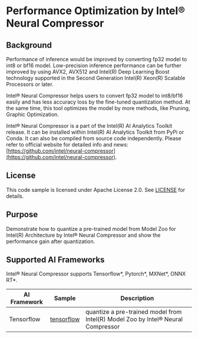 # Performance Optimization by Intel® Neural Compressor

## Background
Performance of inference would be improved by converting fp32 model to int8 or bf16 model. Low-precision inference performance can be further improved by using AVX2, AVX512 and Intel(R) Deep Learning Boost technology supported in the Second Generation Intel(R) Xeon(R) Scalable Processors or later.

Intel® Neural Compressor helps users to convert fp32 model to int8/bf16 easily and has less accuracy loss by the fine-tuned quantization method. At the same time, this tool optimizes the model by more methods, like Pruning, Graphic Optimization.

Intel® Neural Compressor is a part of the Intel(R) AI Analytics Toolkit release. It can be installed within Intel(R) AI Analytics Toolkit from PyPi or Conda. It can also be compiled from source code independently. Please refer to official website for detailed info and news: [https://github.com/intel/neural-compressor](https://github.com/intel/neural-compressor).

## License

This code sample is licensed under Apache License 2.0. See
[LICENSE](https://github.com/IntelAI/models/blob/master/LICENSE) for details.


## Purpose

Demonstrate how to quantize a pre-trained model from Model Zoo for Intel(R) Architecture by Intel® Neural Compressor and show the performance gain after quantization.

## Supported AI Frameworks

Intel® Neural Compressor supports Tensorflow*, Pytorch*, MXNet*, ONNX RT*.

| AI Framework | Sample| Description|
| --------- | ------------------------------------------------ | --|
| Tensorflow | [tensorflow](tensorflow) | quantize a pre-trained model from Intel(R) Model Zoo by Intel® Neural Compressor|



